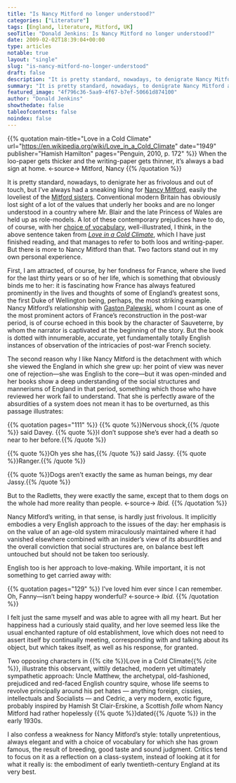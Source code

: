```yaml
---
title: "Is Nancy Mitford no longer understood?"
categories: ["Literature"]
tags: [England, literature, Mitford, UK]
seoTitle: "Donald Jenkins: Is Nancy Mitford no longer understood?"
date: 2009-02-02T18:39:04+00:00
type: articles
notable: true
layout: "single"
slug: "is-nancy-mitford-no-longer-understood"
draft: false
description: "It is pretty standard, nowadays, to denigrate Nancy Mitford as frivolous and out of touch, but I’ve always had a sneaking liking for someone who was easily the loveliest of the Mitford sisters"
summary: "It is pretty standard, nowadays, to denigrate Nancy Mitford as frivolous and out of touch, but I’ve always had a sneaking liking for someone who was easily the loveliest of the Mitford sisters Conventional modern Britain has obviously lost sight of a lot of the values that underly her books and are no longer valued in a country where Mr. Blair and the late Princess of Wales are held up as role-models. She understood her epoch's social structures perfectly, was aware of their absurdities, yet probably believed they were best left untouched"
featured_image: "4f796c36-5aa9-4f67-b7ef-50661d874100"
author: "Donald Jenkins"
showthedate: false
tableofcontents: false
noindex: false
---
```


{{% quotation main-title="Love in a Cold Climate" url="https://en.wikipedia.org/wiki/Love_in_a_Cold_Climate" date="1949" publisher="Hamish Hamilton" pages="Penguin, 2010, p.&nbsp;172" %}}
When the loo-paper gets thicker and the writing-paper gets thinner, it’s always a bad sign at home.
<-source->
Mitford, Nancy
{{% /quotation %}}

It is pretty standard, nowadays, to denigrate her as frivolous and out of touch, but I’ve always had a sneaking liking for [Nancy Mitford](https://en.wikipedia.org/wiki/Nancy_Mitford "Wikipedia Entry: Nancy Mitford"), easily the loveliest of the [Mitford sisters](https://en.wikipedia.org/wiki/Mitford_family "Wikipedia Entry: Mitford family"). Conventional modern Britain has obviously lost sight of a lot of the values that underly her books and are no longer understood in a country where Mr. Blair and the late Princess of Wales are held up as role-models. A lot of these contemporary prejudices have to do, of course, with her [choice of vocabulary](https://en.wikipedia.org/wiki/U_and_non-U_English "U and non-U English - Wikipedia, the free encyclopedia"), well-illustrated, I think, in the above sentence taken from _[Love in a Cold Climate](https://en.wikipedia.org/wiki/Love_in_a_Cold_Climate "Wikipedia Entry: Love in a Cold Climate")_, which I have just finished reading, and that manages to refer to both loos and writing-paper. But there is more to Nancy Mitford than that. Two factors stand out in my own personal experience.

First, I am attracted, of course, by her fondness for France, where she lived for the last thirty years or so of her life, which is something that obviously binds me to her: it is fascinating how France has always featured prominently in the lives and thoughts of some of England’s greatest sons, the first Duke of Wellington being, perhaps, the most striking example. Nancy Mitford’s relationship with [Gaston Palewski](https://en.wikipedia.org/wiki/Gaston_Palewski "Wikipedia Entry: Gaston Palewski"), whom I count as one of the most prominent actors of France’s reconstruction in the post-war period, is of course echoed in this book by the character of Sauveterre, by whom the narrator is captivated at the beginning of the story. But the book is dotted with innumerable, accurate, yet fundamentally totally English instances of observation of the intricacies of post-war French society.

The second reason why I like Nancy Mitford is the detachment with which she viewed the England in which she grew up: her point of view was never one of rejection—she was English to the core—but it was open-minded and her books show a deep understanding of the social structures and mannerisms of England in that period, something which those who have reviewed her work fail to understand. That she is perfectly aware of the absurdities of a system does not mean it has to be overturned, as this passage illustrates:

{{% quotation pages="111" %}}
{{% quote %}}Nervous shock,{{% /quote %}} said Davey. {{% quote %}}I don’t suppose she’s ever had a death so near to her before.{{% /quote %}}

{{% quote %}}Oh yes she has,{{% /quote %}} said Jassy. {{% quote %}}Ranger.{{% /quote %}}

{{% quote %}}Dogs aren’t exactly the same as human beings, my dear Jassy.{{% /quote %}}

But to the Radletts, they were exactly the same, except that to them dogs on the whole had more reality than people.
<-source->
_Ibid._
{{% /quotation %}}

Nancy Mitford’s writing, in that sense, is hardly just frivolous. It implicitly embodies a very English approach to the issues of the day: her emphasis is on the value of an age-old system miraculously maintained where it had vanished elsewhere combined with an insider’s view of its absurdities and the overall conviction that social structures are, on balance best left untouched but should not be taken too seriously.

English too is her approach to love-making. While important, it is not something to get carried away with:

{{% quotation pages="129" %}}
I’ve loved him ever since I can remember. Oh, Fanny—isn’t being happy wonderful?
<-source->
_Ibid._
{{% /quotation %}}

I felt just the same myself and was able to agree with all my heart. But her happiness had a curiously staid quality, and her love seemed less like the usual enchanted rapture of old establishment, love which does not need to assert itself by continually meeting, corresponding with and talking about its object, but which takes itself, as well as his response, for granted.

Two opposing characters in {{% cite %}}Love in a Cold Climate{{% /cite %}}, illustrate this observant, wittily detached, modern yet ultimately sympathetic approach: Uncle Matthew, the archetypal, old-fashioned, prejudiced and red-faced English country squire, whose life seems to revolve principally around his pet hates — anything foreign, cissies, intellectuals and Socialists — and Cedric, a very modern, exotic figure, probably inspired by Hamish St Clair-Erskine, a Scottish _folle_ whom Nancy Mitford had rather hopelessly {{% quote %}}dated{{% /quote %}} in the early 1930s.

I also confess a weakness for Nancy Mitford’s style: totally unpretentious, always elegant and with a choice of vocabulary for which she has grown famous, the result of breeding, good taste and sound judgment. Critics tend to focus on it as a reflection on a class-system, instead of looking at it for what it really is: the embodiment of early twentieth-century England at its very best.
